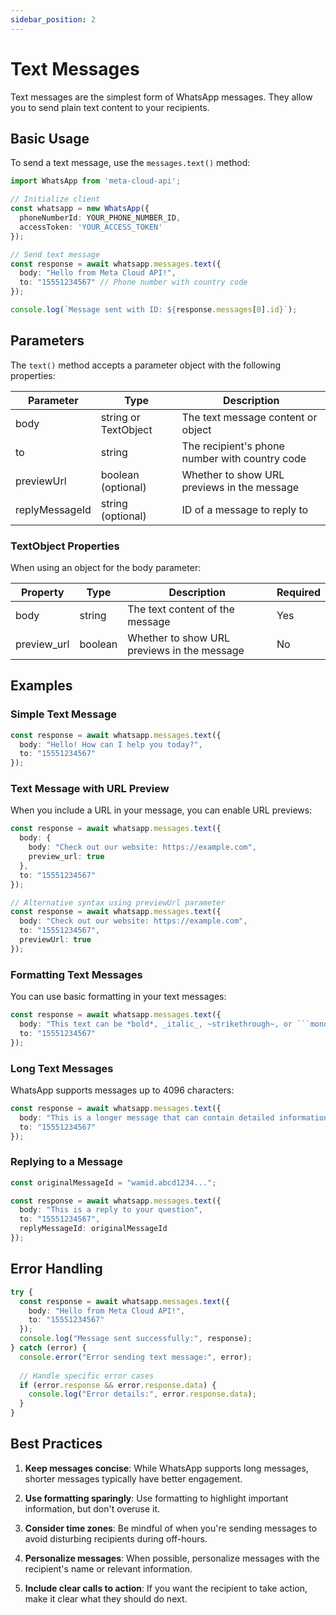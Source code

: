 ```yaml
---
sidebar_position: 2
---
```


# Text Messages

Text messages are the simplest form of WhatsApp messages. They allow you to send plain text content to your recipients.

## Basic Usage

To send a text message, use the `messages.text()` method:

```typescript
import WhatsApp from 'meta-cloud-api';

// Initialize client
const whatsapp = new WhatsApp({
  phoneNumberId: YOUR_PHONE_NUMBER_ID,
  accessToken: 'YOUR_ACCESS_TOKEN'
});

// Send text message
const response = await whatsapp.messages.text({
  body: "Hello from Meta Cloud API!",
  to: "15551234567" // Phone number with country code
});

console.log(`Message sent with ID: ${response.messages[0].id}`);
```

## Parameters

The `text()` method accepts a parameter object with the following properties:

| Parameter | Type | Description |
|-----------|------|-------------|
| body | string or TextObject | The text message content or object |
| to | string | The recipient's phone number with country code |
| previewUrl | boolean (optional) | Whether to show URL previews in the message |
| replyMessageId | string (optional) | ID of a message to reply to |

### TextObject Properties

When using an object for the body parameter:

| Property | Type | Description | Required |
|----------|------|-------------|----------|
| body | string | The text content of the message | Yes |
| preview_url | boolean | Whether to show URL previews in the message | No |

## Examples

### Simple Text Message

```typescript
const response = await whatsapp.messages.text({
  body: "Hello! How can I help you today?",
  to: "15551234567"
});
```

### Text Message with URL Preview

When you include a URL in your message, you can enable URL previews:

```typescript
const response = await whatsapp.messages.text({
  body: {
    body: "Check out our website: https://example.com",
    preview_url: true
  },
  to: "15551234567"
});

// Alternative syntax using previewUrl parameter
const response = await whatsapp.messages.text({
  body: "Check out our website: https://example.com",
  to: "15551234567",
  previewUrl: true
});
```

### Formatting Text Messages

You can use basic formatting in your text messages:

```typescript
const response = await whatsapp.messages.text({
  body: "This text can be *bold*, _italic_, ~strikethrough~, or ```monospace```.",
  to: "15551234567"
});
```

### Long Text Messages

WhatsApp supports messages up to 4096 characters:

```typescript
const response = await whatsapp.messages.text({
  body: "This is a longer message that can contain detailed information. WhatsApp text messages can be up to 4096 characters long, giving you plenty of space to provide detailed information to your customers...",
  to: "15551234567"
});
```

### Replying to a Message

```typescript
const originalMessageId = "wamid.abcd1234...";

const response = await whatsapp.messages.text({
  body: "This is a reply to your question",
  to: "15551234567",
  replyMessageId: originalMessageId
});
```

## Error Handling

```typescript
try {
  const response = await whatsapp.messages.text({
    body: "Hello from Meta Cloud API!",
    to: "15551234567"
  });
  console.log("Message sent successfully:", response);
} catch (error) {
  console.error("Error sending text message:", error);
  
  // Handle specific error cases
  if (error.response && error.response.data) {
    console.log("Error details:", error.response.data);
  }
}
```

## Best Practices

1. **Keep messages concise**: While WhatsApp supports long messages, shorter messages typically have better engagement.

2. **Use formatting sparingly**: Use formatting to highlight important information, but don't overuse it.

3. **Consider time zones**: Be mindful of when you're sending messages to avoid disturbing recipients during off-hours.

4. **Personalize messages**: When possible, personalize messages with the recipient's name or relevant information.

5. **Include clear calls to action**: If you want the recipient to take action, make it clear what they should do next.

